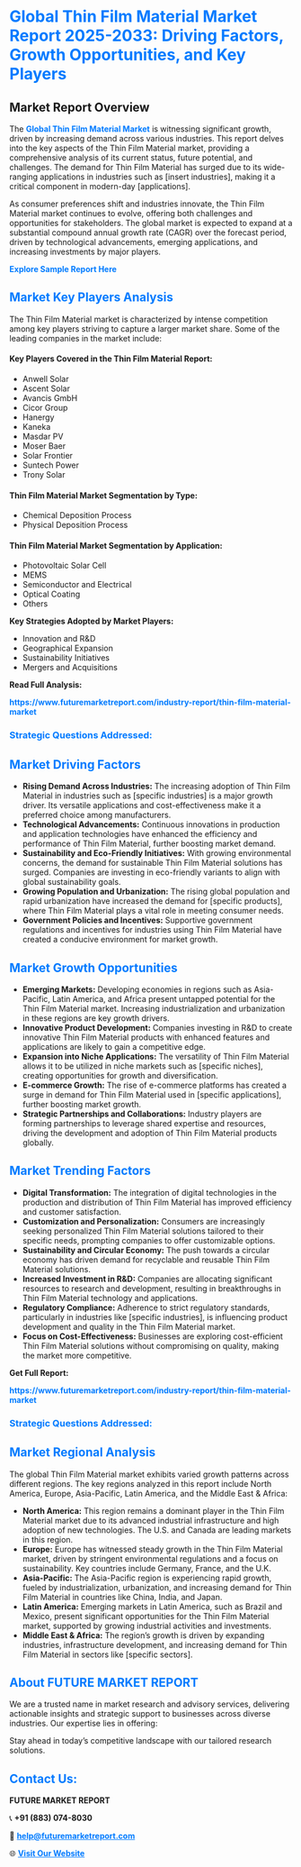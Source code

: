 <h1 style="color: #007BFF;">Global Thin Film Material Market Report 2025-2033: Driving Factors, Growth Opportunities, and Key Players</h1>

<section id="overview">
<h2>Market Report Overview</h2>
<p>The <a href="https://www.futuremarketreport.com/industry-report/thin-film-material-market" style="color: #007BFF; text-decoration: none;"><strong>Global Thin Film Material Market</strong></a> is witnessing significant growth, driven by increasing demand across various industries. This report delves into the key aspects of the Thin Film Material market, providing a comprehensive analysis of its current status, future potential, and challenges. The demand for Thin Film Material has surged due to its wide-ranging applications in industries such as [insert industries], making it a critical component in modern-day [applications].</p>
<p>As consumer preferences shift and industries innovate, the Thin Film Material market continues to evolve, offering both challenges and opportunities for stakeholders. The global market is expected to expand at a substantial compound annual growth rate (CAGR) over the forecast period, driven by technological advancements, emerging applications, and increasing investments by major players.</p>
</section>

<section id="overview">
<p><a href="https://www.futuremarketreport.com/request-sample/reportId=57456" style="color: #007BFF; text-decoration: none;"><strong>Explore Sample Report Here</strong></a></p>
</section>

<section id="key-players">
<h2 style="color: #007BFF;">Market Key Players Analysis</h2>
<p>The Thin Film Material market is characterized by intense competition among key players striving to capture a larger market share. Some of the leading companies in the market include:</p>
<h4>Key Players Covered in the Thin Film Material Report:</h4>
<ul><li>Anwell Solar</li><li>Ascent Solar</li><li>Avancis GmbH</li><li>Cicor Group</li><li>Hanergy</li><li>Kaneka</li><li>Masdar PV</li><li>Moser Baer</li><li>Solar Frontier</li><li>Suntech Power</li><li>Trony Solar</li></ul>
<h4>Thin Film Material Market Segmentation by Type:</h4>
<ul><li>Chemical Deposition Process</li><li>Physical Deposition Process</li></ul>

<h4>Thin Film Material Market Segmentation by Application:</h4>
<ul><li>Photovoltaic Solar Cell</li><li>MEMS</li><li>Semiconductor and Electrical</li><li>Optical Coating</li><li>Others</li></ul>
<p><strong>Key Strategies Adopted by Market Players:</strong></p>
<ul>
<li>Innovation and R&D</li>
<li>Geographical Expansion</li>
<li>Sustainability Initiatives</li>
<li>Mergers and Acquisitions</li>
</ul>
</section>

<section>
<p><strong>Read Full Analysis: </strong></p><a href="https://www.futuremarketreport.com/industry-report/thin-film-material-market" style="color: #007BFF; text-decoration: none;"><strong>https://www.futuremarketreport.com/industry-report/thin-film-material-market</strong></a>
<h3 style="color: #007BFF;">Strategic Questions Addressed:</h3>
</section>

<section id="driving-factors">
<h2 style="color: #007BFF;">Market Driving Factors</h2>
<ul>
<li><strong>Rising Demand Across Industries:</strong> The increasing adoption of Thin Film Material in industries such as [specific industries] is a major growth driver. Its versatile applications and cost-effectiveness make it a preferred choice among manufacturers.</li>
<li><strong>Technological Advancements:</strong> Continuous innovations in production and application technologies have enhanced the efficiency and performance of Thin Film Material, further boosting market demand.</li>
<li><strong>Sustainability and Eco-Friendly Initiatives:</strong> With growing environmental concerns, the demand for sustainable Thin Film Material solutions has surged. Companies are investing in eco-friendly variants to align with global sustainability goals.</li>
<li><strong>Growing Population and Urbanization:</strong> The rising global population and rapid urbanization have increased the demand for [specific products], where Thin Film Material plays a vital role in meeting consumer needs.</li>
<li><strong>Government Policies and Incentives:</strong> Supportive government regulations and incentives for industries using Thin Film Material have created a conducive environment for market growth.</li>
</ul>
</section>

<section id="growth-opportunities">
<h2 style="color: #007BFF;">Market Growth Opportunities</h2>
<ul>
<li><strong>Emerging Markets:</strong> Developing economies in regions such as Asia-Pacific, Latin America, and Africa present untapped potential for the Thin Film Material market. Increasing industrialization and urbanization in these regions are key growth drivers.</li>
<li><strong>Innovative Product Development:</strong> Companies investing in R&D to create innovative Thin Film Material products with enhanced features and applications are likely to gain a competitive edge.</li>
<li><strong>Expansion into Niche Applications:</strong> The versatility of Thin Film Material allows it to be utilized in niche markets such as [specific niches], creating opportunities for growth and diversification.</li>
<li><strong>E-commerce Growth:</strong> The rise of e-commerce platforms has created a surge in demand for Thin Film Material used in [specific applications], further boosting market growth.</li>
<li><strong>Strategic Partnerships and Collaborations:</strong> Industry players are forming partnerships to leverage shared expertise and resources, driving the development and adoption of Thin Film Material products globally.</li>
</ul>
</section>

<section id="trending-factors">
<h2 style="color: #007BFF;">Market Trending Factors</h2>
<ul>
<li><strong>Digital Transformation:</strong> The integration of digital technologies in the production and distribution of Thin Film Material has improved efficiency and customer satisfaction.</li>
<li><strong>Customization and Personalization:</strong> Consumers are increasingly seeking personalized Thin Film Material solutions tailored to their specific needs, prompting companies to offer customizable options.</li>
<li><strong>Sustainability and Circular Economy:</strong> The push towards a circular economy has driven demand for recyclable and reusable Thin Film Material solutions.</li>
<li><strong>Increased Investment in R&D:</strong> Companies are allocating significant resources to research and development, resulting in breakthroughs in Thin Film Material technology and applications.</li>
<li><strong>Regulatory Compliance:</strong> Adherence to strict regulatory standards, particularly in industries like [specific industries], is influencing product development and quality in the Thin Film Material market.</li>
<li><strong>Focus on Cost-Effectiveness:</strong> Businesses are exploring cost-efficient Thin Film Material solutions without compromising on quality, making the market more competitive.</li>
</ul>
</section>

<section>
<p><strong>Get Full Report: </strong></p><a href="https://www.futuremarketreport.com/industry-report/thin-film-material-market" style="color: #007BFF; text-decoration: none;"><strong>https://www.futuremarketreport.com/industry-report/thin-film-material-market</strong></a>
<h3 style="color: #007BFF;">Strategic Questions Addressed:</h3>
</section>


<section id="regional-analysis">
<h2 style="color: #007BFF;">Market Regional Analysis</h2>
<p>The global Thin Film Material market exhibits varied growth patterns across different regions. The key regions analyzed in this report include North America, Europe, Asia-Pacific, Latin America, and the Middle East & Africa:</p>
<ul>
<li><strong>North America:</strong> This region remains a dominant player in the Thin Film Material market due to its advanced industrial infrastructure and high adoption of new technologies. The U.S. and Canada are leading markets in this region.</li>
<li><strong>Europe:</strong> Europe has witnessed steady growth in the Thin Film Material market, driven by stringent environmental regulations and a focus on sustainability. Key countries include Germany, France, and the U.K.</li>
<li><strong>Asia-Pacific:</strong> The Asia-Pacific region is experiencing rapid growth, fueled by industrialization, urbanization, and increasing demand for Thin Film Material in countries like China, India, and Japan.</li>
<li><strong>Latin America:</strong> Emerging markets in Latin America, such as Brazil and Mexico, present significant opportunities for the Thin Film Material market, supported by growing industrial activities and investments.</li>
<li><strong>Middle East & Africa:</strong> The region’s growth is driven by expanding industries, infrastructure development, and increasing demand for Thin Film Material in sectors like [specific sectors].</li>
</ul>
</section>

<footer>
<h2 style="color: #007BFF;">About FUTURE MARKET REPORT</h2>
<p>We are a trusted name in market research and advisory services, delivering actionable insights and strategic support to businesses across diverse industries. Our expertise lies in offering:</p>

<p>Stay ahead in today’s competitive landscape with our tailored research solutions.</p>

<h2 style="color: #007BFF;">Contact Us:</h2>
<p><strong>FUTURE MARKET REPORT</strong></p>
<p>📞 <strong>+91 (883) 074-8030</strong></p>
<p>📧 <strong><a href="mailto:help@futuremarketreport.com" style="color: #007BFF;">help@futuremarketreport.com</a></strong></p>
<p>🌐 <strong><a href="https://www.futuremarketreport.com/" style="color: #007BFF;">Visit Our Website</a></strong></p>
</footer>